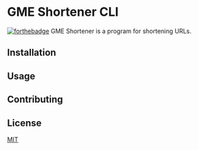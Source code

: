 # GME Shortener CLI
[![forthebadge](https://forthebadge.com/images/badges/made-with-go.svg)](https://forthebadge.com)
GME Shortener is a program for shortening URLs.
## Installation
## Usage
## Contributing
## License
[MIT](https://opensource.org/licenses/MIT)
